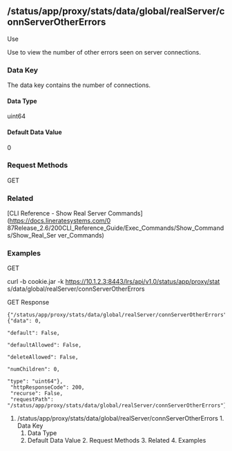 ## /status/app/proxy/stats/data/global/realServer/connServerOtherErrors

Use

Use to view the number of other errors seen on server connections.

### Data Key

The data key contains the number of connections.

#### Data Type

uint64

#### Default Data Value

0

### Request Methods

GET

### Related

[CLI Reference - Show Real Server Commands](https://docs.lineratesystems.com/0
87Release_2.6/200CLI_Reference_Guide/Exec_Commands/Show_Commands/Show_Real_Ser
ver_Commands)

### Examples

GET

curl -b cookie.jar -k https://10.1.2.3:8443/lrs/api/v1.0/status/app/proxy/stat
s/data/global/realServer/connServerOtherErrors

GET Response

    
    {"/status/app/proxy/stats/data/global/realServer/connServerOtherErrors": {"data": 0,
                                                                               "default": False,
                                                                               "defaultAllowed": False,
                                                                               "deleteAllowed": False,
                                                                               "numChildren": 0,
                                                                               "type": "uint64"},
     "httpResponseCode": 200,
     "recurse": False,
     "requestPath": "/status/app/proxy/stats/data/global/realServer/connServerOtherErrors"}
    

  1. /status/app/proxy/stats/data/global/realServer/connServerOtherErrors
    1. Data Key
      1. Data Type
      2. Default Data Value
    2. Request Methods
    3. Related
    4. Examples

